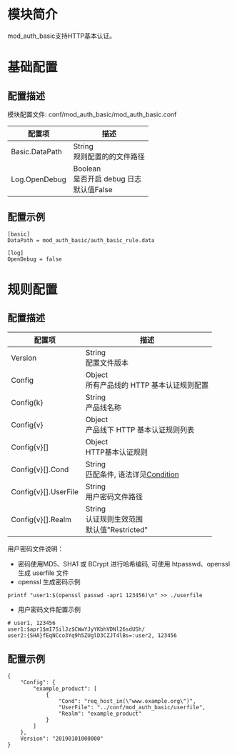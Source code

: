 # 模块简介 

mod_auth_basic支持HTTP基本认证。

# 基础配置
## 配置描述
模块配置文件: conf/mod_auth_basic/mod_auth_basic.conf

| 配置项              | 描述                                        |
| ------------------- | ------------------------------------------- |
| Basic.DataPath      | String<br>规则配置的的文件路径 |
| Log.OpenDebug       | Boolean<br>是否开启 debug 日志<br>默认值False |

## 配置示例

```
[basic]
DataPath = mod_auth_basic/auth_basic_rule.data

[log]
OpenDebug = false
```

# 规则配置
## 配置描述
| 配置项                | 描述                                        |
| ---------------------| ------------------------------------------- |
| Version | String<br>配置文件版本 |
| Config | Object<br>所有产品线的 HTTP 基本认证规则配置 |
| Config{k} | String<br>产品线名称|
| Config{v} | Object<br> 产品线下 HTTP 基本认证规则列表 |
| Config{v}[] | Object<br> HTTP基本认证规则 |
| Config{v}[].Cond | String<br>匹配条件, 语法详见[Condition](../../condition/condition_grammar.md) |
| Config{v}[].UserFile | String<br>用户密码文件路径 |
| Config{v}[].Realm | String<br>认证规则生效范围<br>默认值"Restricted" |

用户密码文件说明：
* 密码使用MD5、SHA1 或 BCrypt 进行哈希编码, 可使用 htpasswd、openssl 生成 userfile 文件
* openssl 生成密码示例
```
printf "user1:$(openssl passwd -apr1 123456)\n" >> ./userfile
```
* 用户密码文件配置示例
```  
# user1, 123456
user1:$apr1$mI7SilJz$CWwYJyYKbhVDNl26sdUSh/
user2:{SHA}fEqNCco3Yq9h5ZUglD3CZJT4lBs=:user2, 123456
```

## 配置示例
```
{
    "Config": {
        "example_product": [
            {
                "Cond": "req_host_in(\"www.example.org\")",
                "UserFile": "../conf/mod_auth_basic/userfile",
                "Realm": "example_product"
            }
        ]
    },
    Version": "20190101000000"
}
```
